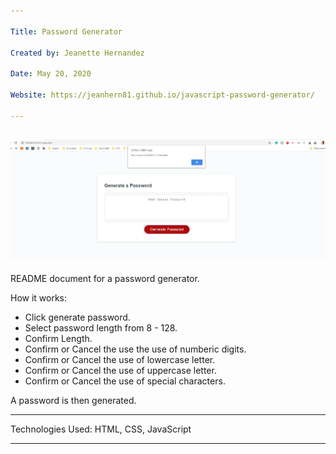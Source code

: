 ```yaml
---

Title: Password Generator

Created by: Jeanette Hernandez

Date: May 20, 2020

Website: https://jeanhern81.github.io/javascript-password-generator/

---
```

![Screenshot](assets/image/password-generator-screenshot.jpg "Password Generator")
--

README document for a password generator.

How it works:

- Click generate password.
- Select password length from 8 - 128.
- Confirm Length.
- Confirm or Cancel the use the use of numberic digits.
- Confirm or Cancel the use of lowercase letter.
- Confirm or Cancel the use of uppercase letter.
- Confirm or Cancel the use of special characters.

A password is then generated.

---

Technologies Used:
HTML, CSS, JavaScript

---
